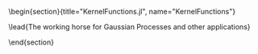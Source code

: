 <!-- @def title = "Kernel Functions" -->

\begin{section}{title="KernelFunctions.jl", name="KernelFunctions"}

\lead{The working horse for Gaussian Processes and other applications}


\end{section}
